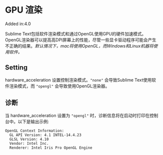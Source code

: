 # GPU 渲染

Added in:4.0

Sublime Text包括软件渲染模式和通过OpenGL使用GPU的硬件加速模式。OpenGL渲染器可以提高高DPI屏幕上的性能，尽管一些显卡驱动程序可能会产生不正确的结果。*默认情况下，mac将使用OpenGL，而Windows和Linux机器将使用软件。*

## Setting

hardware\_acceleration 设置控制渲染模式。`"none"` 会导致Sublime Text使用软件渲染模式，而 `"opengl"` 会导致使用OpenGL渲染器。

## 诊断

当 hardware\_acceleration 设置为 `"opengl"` 时，诊断信息将在启动时打印在控制台中。以下是输出示例:

~~~
OpenGL Context Information:
  GL API Version: 4.1 INTEL-14.4.23
  GLSL Version: 4.10
  Vendor: Intel Inc.
  Renderer: Intel Iris Pro OpenGL Engine
~~~